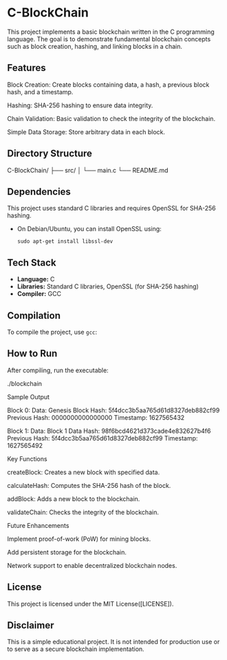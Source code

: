 # C-BlockChain

This project implements a basic blockchain written in the C programming language. The goal is to demonstrate fundamental blockchain concepts such as block creation, hashing, and linking blocks in a chain.

## Features

Block Creation: Create blocks containing data, a hash, a previous block hash, and a timestamp.

Hashing: SHA-256 hashing to ensure data integrity.

Chain Validation: Basic validation to check the integrity of the blockchain.

Simple Data Storage: Store arbitrary data in each block.

## Directory Structure

C-BlockChain/
├── src/
│ └── main.c
└── README.md

## Dependencies

This project uses standard C libraries and requires OpenSSL for SHA-256 hashing.

- On Debian/Ubuntu, you can install OpenSSL using:
  ```
  sudo apt-get install libssl-dev
  ```

## Tech Stack

- **Language:** C
- **Libraries:** Standard C libraries, OpenSSL (for SHA-256 hashing)
- **Compiler:** GCC

## Compilation

To compile the project, use `gcc`:

## How to Run

After compiling, run the executable:

./blockchain

Sample Output

Block 0:
Data: Genesis Block
Hash: 5f4dcc3b5aa765d61d8327deb882cf99
Previous Hash: 0000000000000000
Timestamp: 1627565432

Block 1:
Data: Block 1 Data
Hash: 98f6bcd4621d373cade4e832627b4f6
Previous Hash: 5f4dcc3b5aa765d61d8327deb882cf99
Timestamp: 1627565492

Key Functions

createBlock: Creates a new block with specified data.

calculateHash: Computes the SHA-256 hash of the block.

addBlock: Adds a new block to the blockchain.

validateChain: Checks the integrity of the blockchain.

Future Enhancements

Implement proof-of-work (PoW) for mining blocks.

Add persistent storage for the blockchain.

Network support to enable decentralized blockchain nodes.

## License

This project is licensed under the MIT License([LICENSE]).

## Disclaimer

This is a simple educational project. It is not intended for production use or to serve as a secure blockchain implementation.

